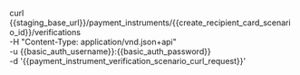 curl {{staging_base_url}}/payment_instruments/{{create_recipient_card_scenario_id}}/verifications \
    -H "Content-Type: application/vnd.json+api" \
    -u  {{basic_auth_username}}:{{basic_auth_password}} \
    -d '{{payment_instrument_verification_scenario_curl_request}}'
